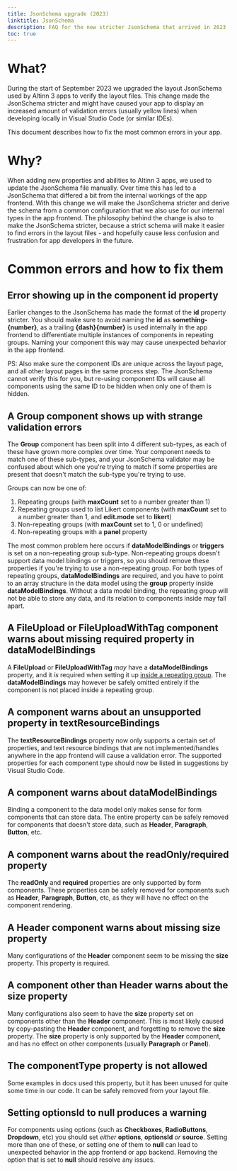 ```yaml
---
title: JsonSchema upgrade (2023)
linktitle: JsonSchema
description: FAQ for the new stricter JsonSchema that arrived in 2023
toc: true
---
```


# What?
During the start of September 2023 we upgraded the layout JsonSchema used by Altinn 3 apps to verify the layout files.
This change made the JsonSchema stricter and might have caused your app to display an increased amount of validation
errors (usually yellow lines) when developing locally in Visual Studio Code (or similar IDEs).

This document describes how to fix the most common errors in your app.

# Why?
When adding new properties and abilities to Altinn 3 apps, we used to update the JsonSchema file manually. Over time
this has led to a JsonSchema that differed a bit from the internal workings of the app frontend. With this change we
will make the JsonSchema stricter and derive the schema from a common configuration that we also use for our internal
types in the app frontend. The philosophy behind the change is also to make the JsonSchema stricter, because a strict
schema will make it easier to find errors in the layout files - and hopefully cause less confusion and frustration for
app developers in the future.

# Common errors and how to fix them

## Error showing up in the component id property
Earlier changes to the JsonSchema has made the format of the **id** property stricter. You should make sure to avoid
naming the **id** as **something-{number}**, as a trailing **{dash}{number}** is used internally in the app frontend to
differentiate multiple instances of components in repeating groups. Naming your component this way may cause unexpected
behavior in the app frontend.

PS: Also make sure the component IDs are unique across the layout page, and all other layout pages in the same
process step. The JsonSchema cannot verify this for you, but re-using component IDs will cause all components using
the same ID to be hidden when only one of them is hidden.

## A Group component shows up with strange validation errors
The **Group** component has been split into 4 different sub-types, as each of these have grown more complex over time.
Your component needs to match one of these sub-types, and your JsonSchema validator may be confused about which one
you're trying to match if some properties are present that doesn't match the sub-type you're trying to use.

Groups can now be one of:
1. Repeating groups (with **maxCount** set to a number greater than 1)
2. Repeating groups used to list Likert components (with **maxCount** set to a number greater than 1, and **edit.mode** set to
   **likert**)
3. Non-repeating groups (with **maxCount** set to 1, 0 or undefined)
4. Non-repeating groups with a **panel** property

The most common problem here occurs if **dataModelBindings** or **triggers** is set on a non-repeating group sub-type.
Non-repeating groups doesn't support data model bindings or triggers, so you should remove these properties if you're
trying to use a non-repeating group. For both types of repeating groups, **dataModelBindings** are required, and you
have to point to an array structure in the data model using the **group** property inside **dataModelBindings**. Without
a data model binding, the repeating group will not be able to store any data, and its relation to components inside
may fall apart.

## A FileUpload or FileUploadWithTag component warns about missing required property in dataModelBindings
A **FileUpload** or **FileUploadWithTag** _may_ have a **dataModelBindings** property, and it _is_ required when
setting it up [inside a repeating group](/en/altinn-studio/v8/reference/ux/fields/grouping/repeating/attachments/).
The **dataModelBindings** may however be safely omitted entirely if the component is not placed inside a repeating group.

## A component warns about an unsupported property in textResourceBindings
The **textResourceBindings** property now only supports a certain set of properties, and text resource bindings that
are not implemented/handles anywhere in the app frontend will cause a validation error. The supported properties for
each component type should now be listed in suggestions by Visual Studio Code.

## A component warns about dataModelBindings
Binding a component to the data model only makes sense for form components that can store data. The entire property
can be safely removed for components that doesn't store data, such as **Header**, **Paragraph**, **Button**, etc.

## A component warns about the readOnly/required property
The **readOnly** and **required** properties are only supported by form components. These properties can be safely
removed for components such as **Header**, **Paragraph**, **Button**, etc, as they will have no effect on the component
rendering.

## A Header component warns about missing size property
Many configurations of the **Header** component seem to be missing the **size** property. This property is required.

## A component other than Header warns about the size property
Many configurations also seem to have the **size** property set on components other than the **Header** component. This
is most likely caused by copy-pasting the **Header** component, and forgetting to remove the **size** property. The
**size** property is only supported by the **Header** component, and has no effect on other components (usually
**Paragraph** or **Panel**).

## The componentType property is not allowed
Some examples in docs used this property, but it has been unused for quite some time in our code. It can be safely
removed from your layout file.

## Setting optionsId to null produces a warning
For components using options (such as **Checkboxes**, **RadioButtons**, **Dropdown**, etc) you should set _either_
**options**, **optionsId** _or_ **source**. Setting more than one of these, or setting one of them to **null** can
lead to unexpected behavior in the app frontend or app backend. Removing the option that is set to **null** should
resolve any issues.
